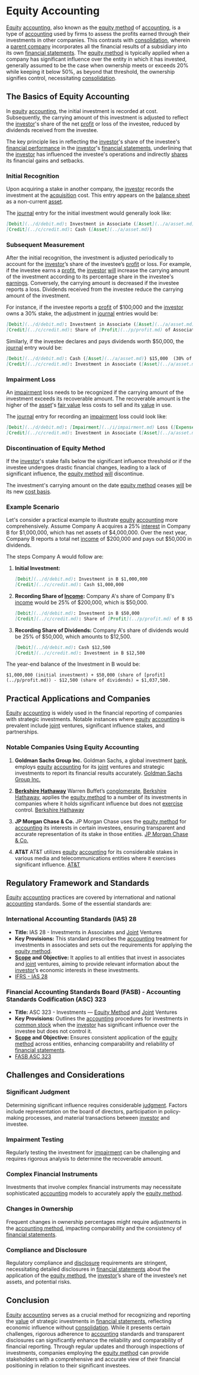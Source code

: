 # Equity Accounting

[Equity](../e/equity.md) [accounting](../a/accounting.md), also known as the [equity method](../e/equity_method.md) of [accounting](../a/accounting.md), is a type of [accounting](../a/accounting.md) used by firms to assess the profits earned through their investments in other companies. This contrasts with [consolidation](../c/consolidation.md), wherein a [parent company](../p/parent_company.md) incorporates all the financial results of a subsidiary into its own [financial statements](../f/financial_statements.md). The [equity method](../e/equity_method.md) is typically applied when a company has significant influence over the entity in which it has invested, generally assumed to be the case when ownership meets or exceeds 20% while keeping it below 50%, as beyond that threshold, the ownership signifies control, necessitating [consolidation](../c/consolidation.md).

## The Basics of Equity Accounting

In [equity](../e/equity.md) [accounting](../a/accounting.md), the initial investment is recorded at cost. Subsequently, the carrying amount of this investment is adjusted to reflect the [investor](../i/investor.md)'s share of the net [profit](../p/profit.md) or loss of the investee, reduced by dividends received from the investee. 

The key principle lies in reflecting the [investor](../i/investor.md)'s share of the investee's [financial performance](../f/financial_performance.md) in the [investor](../i/investor.md)'s [financial statements](../f/financial_statements.md), underlining that the [investor](../i/investor.md) has influenced the investee's operations and indirectly [shares](../s/shares.md) its financial gains and setbacks.

### Initial Recognition

Upon acquiring a stake in another company, the [investor](../i/investor.md) records the investment at the [acquisition](../a/acquisition.md) cost. This entry appears on the [balance sheet](../b/balance_sheet.md) as a non-current [asset](../a/asset.md). 

The [journal](../j/journal.md) entry for the initial investment would generally look like:

```markdown
[Debit](../d/debit.md): Investment in Associate ([Asset](../a/asset.md))
[Credit](../c/credit.md): Cash ([Asset](../a/asset.md))
```

### Subsequent Measurement

After the initial recognition, the investment is adjusted periodically to account for the [investor](../i/investor.md)’s share of the investee’s [profit](../p/profit.md) or loss. For example, if the investee earns a [profit](../p/profit.md), the [investor](../i/investor.md) [will](../w/will.md) increase the carrying amount of the investment according to its percentage share in the investee's [earnings](../e/earnings.md). Conversely, the carrying amount is decreased if the investee reports a loss. Dividends received from the investee reduce the carrying amount of the investment.

For instance, if the investee reports a [profit](../p/profit.md) of $100,000 and the [investor](../i/investor.md) owns a 30% stake, the adjustment in [journal](../j/journal.md) entries would be:

```markdown
[Debit](../d/debit.md): Investment in Associate ([Asset](../a/asset.md)) $30,000
[Credit](../c/credit.md): Share of [Profit](../p/profit.md) of Associate ([Income](../i/income.md)) $30,000
```

Similarly, if the investee declares and pays dividends worth $50,000, the [journal](../j/journal.md) entry would be:

```markdown
[Debit](../d/debit.md): Cash ([Asset](../a/asset.md)) $15,000  (30% of $50,000)
[Credit](../c/credit.md): Investment in Associate ([Asset](../a/asset.md)) $15,000
```

### Impairment Loss

An [impairment](../i/impairment.md) loss needs to be recognized if the carrying amount of the investment exceeds its recoverable amount. The recoverable amount is the higher of the [asset](../a/asset.md)'s [fair value](../f/fair_value.md) less costs to sell and its [value](../v/value.md) in use.

The [journal](../j/journal.md) entry for recording an [impairment](../i/impairment.md) loss could look like:

```markdown
[Debit](../d/debit.md): [Impairment](../i/impairment.md) Loss ([Expense](../e/expense.md))
[Credit](../c/credit.md): Investment in Associate ([Asset](../a/asset.md))
```

### Discontinuation of Equity Method

If the [investor](../i/investor.md)'s stake falls below the significant influence threshold or if the investee undergoes drastic financial changes, leading to a lack of significant influence, the [equity method](../e/equity_method.md) [will](../w/will.md) discontinue.

The investment's carrying amount on the date [equity method](../e/equity_method.md) ceases [will](../w/will.md) be its new [cost basis](../c/cost_basis.md).

### Example Scenario

Let's consider a practical example to illustrate [equity](../e/equity.md) [accounting](../a/accounting.md) more comprehensively. Assume Company A acquires a 25% [interest](../i/interest.md) in Company B for $1,000,000, which has net assets of $4,000,000. Over the next year, Company B reports a total net [income](../i/income.md) of $200,000 and pays out $50,000 in dividends.

The steps Company A would follow are:

1. **Initial Investment:**
    ```markdown
    [Debit](../d/debit.md): Investment in B $1,000,000
    [Credit](../c/credit.md): Cash $1,000,000
    ```

2. **Recording Share of [Income](../i/income.md):**
    Company A's share of Company B's [income](../i/income.md) would be 25% of $200,000, which is $50,000.
    ```markdown
    [Debit](../d/debit.md): Investment in B $50,000
    [Credit](../c/credit.md): Share of [Profit](../p/profit.md) of B $50,000
    ```

3. **Recording Share of Dividends:**
    Company A's share of dividends would be 25% of $50,000, which amounts to $12,500.
    ```markdown
    [Debit](../d/debit.md): Cash $12,500
    [Credit](../c/credit.md): Investment in B $12,500
    ```

The year-end balance of the Investment in B would be:
```
$1,000,000 (initial investment) + $50,000 (share of [profit](../p/profit.md)) - $12,500 (share of dividends) = $1,037,500.
```

## Practical Applications and Companies

[Equity](../e/equity.md) [accounting](../a/accounting.md) is widely used in the financial reporting of companies with strategic investments. Notable instances where [equity](../e/equity.md) [accounting](../a/accounting.md) is prevalent include [joint](../j/joint.md) ventures, significant influence stakes, and partnerships.

### Notable Companies Using Equity Accounting

1. **Goldman Sachs Group Inc.**
    Goldman Sachs, a global investment [bank](../b/bank.md), employs [equity](../e/equity.md) [accounting](../a/accounting.md) for its [joint](../j/joint.md) ventures and strategic investments to report its financial results accurately.
    [Goldman Sachs Group Inc.](https://www.goldmansachs.com/)

2. **[Berkshire Hathaway](../b/berkshire_hathaway.md)**
    Warren Buffet’s [conglomerate](../c/conglomerate.md), [Berkshire Hathaway](../b/berkshire_hathaway.md), applies the [equity method](../e/equity_method.md) to a number of its investments in companies where it holds significant influence but does not [exercise](../e/exercise.md) control.
    [Berkshire Hathaway](https://www.berkshirehathaway.com/)

3. **JP Morgan Chase & Co.**
    JP Morgan Chase uses the [equity method](../e/equity_method.md) for [accounting](../a/accounting.md) its interests in certain investees, ensuring transparent and accurate representation of its stake in those entities.
    [JP Morgan Chase & Co.](https://www.jpmorganchase.com/)

4. **AT&T**
    AT&T utilizes [equity](../e/equity.md) [accounting](../a/accounting.md) for its considerable stakes in various media and telecommunications entities where it exercises significant influence.
    [AT&T](https://www.att.com/)

## Regulatory Framework and Standards

[Equity](../e/equity.md) [accounting](../a/accounting.md) practices are covered by international and national [accounting](../a/accounting.md) standards. Some of the essential standards are:

### International Accounting Standards (IAS) 28

- **Title:** IAS 28 - Investments in Associates and [Joint](../j/joint.md) Ventures
- **Key Provisions:** This standard prescribes the [accounting](../a/accounting.md) treatment for investments in associates and sets out the requirements for applying the [equity method](../e/equity_method.md).
- **[Scope](../s/scope.md) and Objective:** It applies to all entities that invest in associates and [joint](../j/joint.md) ventures, aiming to provide relevant information about the [investor](../i/investor.md)’s economic interests in these investments.
- [IFRS - IAS 28](https://www.ifrs.org/issued-standards/list-of-standards/ias-28-investments-in-associates-and-joint-ventures/)

### Financial Accounting Standards Board (FASB) - Accounting Standards Codification (ASC) 323

- **Title:** ASC 323 - Investments — [Equity Method](../e/equity_method.md) and [Joint](../j/joint.md) Ventures
- **Key Provisions:** Outlines the [accounting](../a/accounting.md) procedures for investments in [common stock](../c/common_stock.md) when the [investor](../i/investor.md) has significant influence over the investee but does not control it.
- **[Scope](../s/scope.md) and Objective:** Ensures consistent application of the [equity method](../e/equity_method.md) across entities, enhancing comparability and reliability of [financial statements](../f/financial_statements.md).
- [FASB ASC 323](https://asc.fasb.org/section&trid=2120784)

## Challenges and Considerations

### Significant Judgment

Determining significant influence requires considerable [judgment](../j/judgment.md). Factors include representation on the board of directors, participation in policy-making processes, and material transactions between [investor](../i/investor.md) and investee.

### Impairment Testing

Regularly testing the investment for [impairment](../i/impairment.md) can be challenging and requires rigorous analysis to determine the recoverable amount.

### Complex Financial Instruments

Investments that involve complex financial instruments may necessitate sophisticated [accounting](../a/accounting.md) models to accurately apply the [equity method](../e/equity_method.md).

### Changes in Ownership

Frequent changes in ownership percentages might require adjustments in the [accounting method](../a/accounting_method.md), impacting comparability and the consistency of [financial statements](../f/financial_statements.md).

### Compliance and Disclosure

Regulatory compliance and [disclosure](../d/disclosure.md) requirements are stringent, necessitating detailed disclosures in [financial statements](../f/financial_statements.md) about the application of the [equity method](../e/equity_method.md), the [investor](../i/investor.md)’s share of the investee’s net assets, and potential risks.

## Conclusion

[Equity](../e/equity.md) [accounting](../a/accounting.md) serves as a crucial method for recognizing and reporting the [value](../v/value.md) of strategic investments in [financial statements](../f/financial_statements.md), reflecting economic influence without [consolidation](../c/consolidation.md). While it presents certain challenges, rigorous adherence to [accounting](../a/accounting.md) standards and transparent disclosures can significantly enhance the reliability and comparability of financial reporting. Through regular updates and thorough inspections of investments, companies employing the [equity method](../e/equity_method.md) can provide stakeholders with a comprehensive and accurate view of their financial positioning in relation to their significant investees.